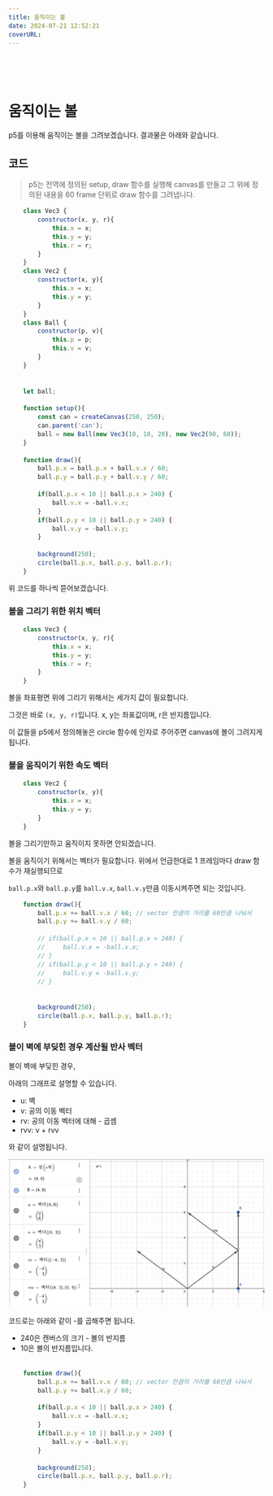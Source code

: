 ```yaml
---
title: 움직이는 볼
date: 2024-07-21 12:52:21
coverURL: 
---
```

<br />
<br />
<br />

<script src="
https://cdn.jsdelivr.net/npm/p5@1.9.4/lib/p5.min.js
"></script>


# 움직이는 볼

p5를 이용해 움직이는 볼을 그려보겠습니다.
결과물은 아래와 같습니다.

<div id="can"></div>

<script>
    class Vec3 {
        constructor(x, y, r){
            this.x = x; 
            this.y = y;
            this.r = r;
        }
    }
    class Vec2 {
        constructor(x, y){
            this.x = x; 
            this.y = y;
        }
    }
    class Ball {
        constructor(p, v){
            this.p = p;
            this.v = v;
        }
    }


    let ball;

    function setup(){
        const can = createCanvas(250, 250);
        can.parent('can');
        ball = new Ball(new Vec3(10, 10, 20), new Vec2(90, 60));
    }

    function draw(){
        ball.p.x = ball.p.x + ball.v.x / 60;
        ball.p.y = ball.p.y + ball.v.y / 60;

        if(ball.p.x < 10 || ball.p.x > 240) {
            ball.v.x = -ball.v.x;
        } 
        if(ball.p.y < 10 || ball.p.y > 240) {
            ball.v.y = -ball.v.y;
        } 

        background(250);
        circle(ball.p.x, ball.p.y, ball.p.r);
    }
</script>


## 코드

> p5는 전역에 정의된 setup, draw 함수를 실행해 canvas를 만들고
그 위에 정의된 내용을 60 frame 단위로 draw 함수를 그려냅니다.


```js
    class Vec3 {
        constructor(x, y, r){
            this.x = x; 
            this.y = y;
            this.r = r;
        }
    }
    class Vec2 {
        constructor(x, y){
            this.x = x; 
            this.y = y;
        }
    }
    class Ball {
        constructor(p, v){
            this.p = p;
            this.v = v;
        }
    }


    let ball;

    function setup(){
        const can = createCanvas(250, 250);
        can.parent('can');
        ball = new Ball(new Vec3(10, 10, 20), new Vec2(90, 60));
    }

    function draw(){
        ball.p.x = ball.p.x + ball.v.x / 60;
        ball.p.y = ball.p.y + ball.v.y / 60;

        if(ball.p.x < 10 || ball.p.x > 240) {
            ball.v.x = -ball.v.x;
        } 
        if(ball.p.y < 10 || ball.p.y > 240) {
            ball.v.y = -ball.v.y;
        } 

        background(250);
        circle(ball.p.x, ball.p.y, ball.p.r);
    }
```


위 코드를 하나씩 뜯어보겠습니다.

###  볼을 그리기 위한 위치 벡터

```js
    class Vec3 {
        constructor(x, y, r){
            this.x = x; 
            this.y = y;
            this.r = r;
        }
    }
```

볼을 좌표평면 위에 그리기 위해서는 세가지 값이 필요합니다.

그것은 바로 `(x, y, r)`입니다. 
x, y는 좌표값이며, r은 반지름입니다.

이 값들을 p5에서 정의해놓은 circle 함수에 인자로 주어주면
canvas에 볼이 그려지게 됩니다.

### 볼을 움직이기 위한 속도 벡터

```js
    class Vec2 {
        constructor(x, y){
            this.x = x; 
            this.y = y;
        }
    }
```

볼을 그리기만하고 움직이지 못하면 안되겠습니다.

볼을 움직이기 위해서는 벡터가 필요합니다.
위에서 언급한대로 1 프레임마다 draw 함수가 재실행되므로

`ball.p.x`와 `ball.p.y`를 `ball.v.x`, `ball.v.y`만큼 이동시켜주면 되는 것입니다.

```js
    function draw(){
        ball.p.x += ball.v.x / 60; // vector 만큼의 거리를 60만큼 나눠서
        ball.p.y += ball.v.y / 60;

        // if(ball.p.x < 10 || ball.p.x > 240) {
        //     ball.v.x = -ball.v.x;
        // } 
        // if(ball.p.y < 10 || ball.p.y > 240) {
        //     ball.v.y = -ball.v.y;
        // } 


        background(250);
        circle(ball.p.x, ball.p.y, ball.p.r);
    }
```

### 볼이 벽에 부딪힌 경우 계산될 반사 벡터

볼이 벽에 부딪힌 경우,

아래의 그래프로 설명할 수 있습니다.

- u: 벽
- v: 공의 이동 벡터
- rv: 공의 이동 벡터에 대해 - 곱셈
- rvv: v + rvv 

와 같이 설명됩니다.

<img src="/img/blog/p5/bounceball/bounce-ball.png" alt="vectors">

코드로는 아래와 같이 -를 곱해주면 됩니다.

- 240은 캔버스의 크기 - 볼의 반지름
- 10은 볼의 반지름입니다.

```js

    function draw(){
        ball.p.x += ball.v.x / 60; // vector 만큼의 거리를 60만큼 나눠서
        ball.p.y += ball.v.y / 60;

        if(ball.p.x < 10 || ball.p.x > 240) {
            ball.v.x = -ball.v.x;
        } 
        if(ball.p.y < 10 || ball.p.y > 240) {
            ball.v.y = -ball.v.y;
        } 

        background(250);
        circle(ball.p.x, ball.p.y, ball.p.r);
    }
```
